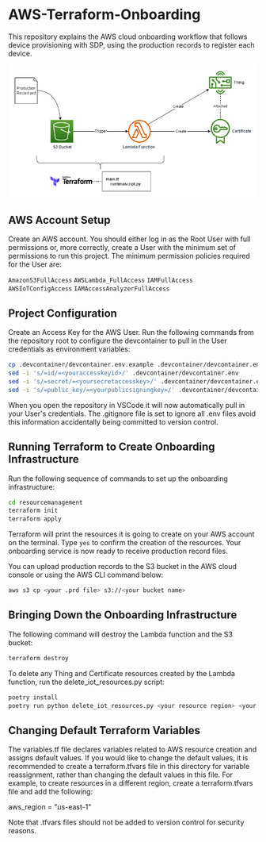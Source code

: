 # AWS-Terraform-Onboarding

This repository explains the AWS cloud onboarding workflow that follows
device provisioning with SDP, using the production records to register
each device.

![Alt text for image](Architecture.drawio.png)

## AWS Account Setup

Create an AWS account. You should either log in as the Root User with
full permissions or, more correctly, create a User with the minimum set of
permissions to run this project. The minimum permission policies required
for the User are:

`AmazonS3FullAccess`
`AWSLambda_FullAccess`
`IAMFullAccess`
`AWSIoTConfigAccess`
`IAMAccessAnalyzerFullAccess`

## Project Configuration

Create an Access Key for the AWS User. Run the following commands from the
repository root to configure the devcontainer to pull in the User
credentials as environment variables:

```bash
cp .devcontainer/devcontainer.env.example .devcontainer/devcontainer.env
sed -i 's/=id/=<youraccesskeyid>/' .devcontainer/devcontainer.env
sed -i 's/=secret/=<yoursecretaccesskey>/' .devcontainer/devcontainer.env
sed -i 's/=public_key/=<yourpublicsigningkey>/' .devcontainer/devcontainer.env
```
When you open the repository in VSCode it will now automatically pull in your
User's credentials. The .gitignore file is set to ignore all .env files avoid
this information accidentally being committed to version control.

## Running Terraform to Create Onboarding Infrastructure

Run the following sequence of commands to set up the onboarding infrastructure:

```bash
cd resourcemanagement
terraform init
terraform apply
```
Terraform will print the resources it is going to create on your AWS account
on the terminal. Type `yes` to confirm the creation of the resources. Your
onboarding service is now ready to receive production record files.

You can upload production records to the S3 bucket in the AWS cloud console or
using the AWS CLI command below:

```bash
aws s3 cp <your .prd file> s3://<your bucket name>
```

## Bringing Down the Onboarding Infrastructure

The following command will destroy the Lambda function and the S3 bucket:

```bash
terraform destroy
```
To delete any Thing and Certificate resources created by the Lambda function,
run the delete_iot_resources.py script:

```bash
poetry install
poetry run python delete_iot_resources.py <your resource region> <your thing group name>
```

## Changing Default Terraform Variables

The variables.tf file declares variables related to AWS resource creation
and assigns default values. If you would like to change the default values,
it is recommended to create a terraform.tfvars file in this directory for
variable reassignment, rather than changing the default values in this
file. For example, to create resources in a different region, create a
terraform.tfvars file and add the following:

aws_region = "us-east-1"

Note that .tfvars files should not be added to version control for security
reasons.
